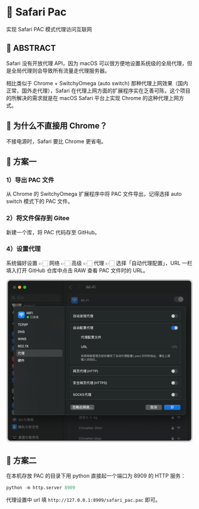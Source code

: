 # 🚀 Safari Pac

实现 Safari PAC 模式代理访问互联网

## 📍 ABSTRACT

Safari 没有开放代理 API，因为 macOS 可以很方便地设置系统级的全局代理，但是全局代理则会导致所有流量走代理服务器。

相比类似于 Chrome + SwitchyOmega (auto switch) 那种代理上网效果（国内正常，国外走代理），Safari 在代理上网方面的扩展程序实在乏善可陈，这个项目的所解决的需求就是在 macOS Safari 平台上实现 Chrome 的这种代理上网方式。

## 📍 为什么不直接用 Chrome？

不接电源时，Safari 要比 Chrome 更省电。

## 📍 方案一

### 1）导出 PAC 文件

从 Chrome 的 SwitchyOmega 扩展程序中将 PAC 文件导出，记得选择 auto switch 模式下的 PAC 文件。

### 2）将文件保存到 Gitee

新建一个库，将 PAC 代码存至 GitHub。

### 4）设置代理

系统偏好设置 👉🏻 网络 👉🏻 高级 👉🏻 代理 👉🏻 选择「自动代理配置」，URL 一栏填入打开 GitHub 仓库中点击 RAW 查看 PAC 文件时的 URL。

![AutoProxy](images/auto_proxy.png)

## 📍 方案二

在本机存放 PAC 的目录下用 python 直接起一个端口为 8909 的 HTTP 服务：

```python
python -m http.server 8909
```

代理设置中 url 填 `http://127.0.0.1:8909/safari_pac.pac` 即可。